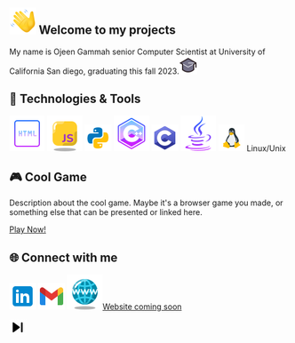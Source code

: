 ## ![](wave.png) Welcome to my projects

My name is Ojeen Gammah senior Computer Scientist at University of California San diego, graduating this fall 2023.![](g.png) 

## 🔧 Technologies & Tools

![](html,png.png)
![](javascript.png)
![](python.png) 
![](c++.png)
![](c.png) 
![](java.png)
![](unix-linux.png) Linux/Unix


## 🎮 Cool Game

Description about the cool game. Maybe it's a browser game you made, or something else that can be presented or linked here.

[Play Now!](#link-to-your-game)

## 🌐 Connect with me

[![Twitter Logo](link.png)](https://www.linkedin.com/in/ojeengammah/)
[![Gmail!](gmail.png)](mailto:ogammah@ucsd.edu)
[![Website](w.png)Website coming soon]()


![Animation](1.gif)
